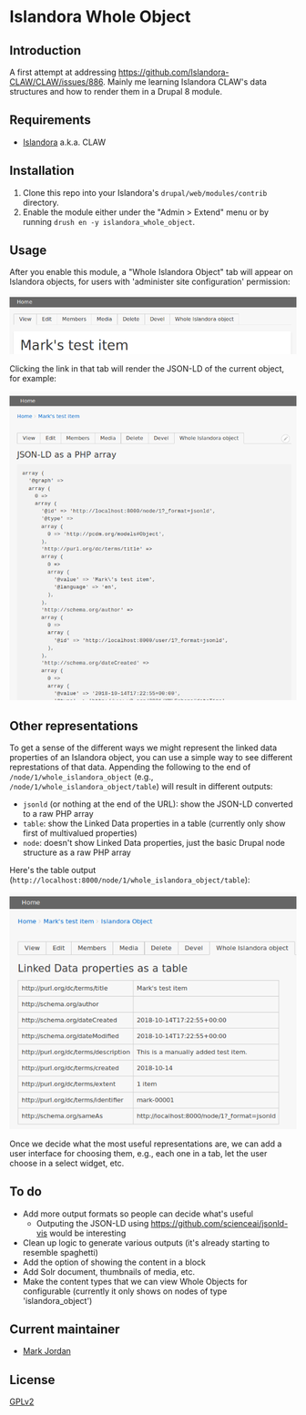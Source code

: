 # Islandora Whole Object

## Introduction

A first attempt at addressing https://github.com/Islandora-CLAW/CLAW/issues/886. Mainly me learning Islandora CLAW's data structures and how to render them in a Drupal 8 module.

## Requirements

* [Islandora](https://github.com/Islandora-CLAW/islandora) a.k.a. CLAW

## Installation

1. Clone this repo into your Islandora's `drupal/web/modules/contrib` directory.
1. Enable the module either under the "Admin > Extend" menu or by running `drush en -y islandora_whole_object`.

## Usage

After you enable this module, a "Whole Islandora Object" tab will appear on Islandora objects, for users with 'administer site configuration' permission:

![Whole object menu tab](docs/menu.png)

Clicking the link in that tab will render the JSON-LD of the current object, for example:

![JSON-LD](docs/jsonld.png)

## Other representations

To get a sense of the different ways we might represent the linked data properties of an Islandora object, you can use a simple way to see different represtations of that data. Appending the following to the end of `/node/1/whole_islandora_object` (e.g., `/node/1/whole_islandora_object/table`) will result in different outputs:

* `jsonld` (or nothing at the end of the URL): show the JSON-LD converted to a raw PHP array
* `table`: show the Linked Data properties in a table (currently only show first of multivalued properties)
* `node`: doesn't show Linked Data properties, just the basic Drupal node structure as a raw PHP array

Here's the table output (`http://localhost:8000/node/1/whole_islandora_object/table`):

![table output](docs/table.png)

Once we decide what the most useful representations are, we can add a user interface for choosing them, e.g., each one in a tab, let the user choose in a select widget, etc.

## To do

* Add more output formats so people can decide what's useful
  * Outputing the JSON-LD using https://github.com/scienceai/jsonld-vis would be interesting
* Clean up logic to generate various outputs (it's already starting to resemble spaghetti)
* Add the option of showing the content in a block
* Add Solr document, thumbnails of media, etc.
* Make the content types that we can view Whole Objects for configurable (currently it only shows on nodes of type 'islandora_object')

## Current maintainer

* [Mark Jordan](https://github.com/mjordan)

## License

[GPLv2](http://www.gnu.org/licenses/gpl-2.0.txt)
